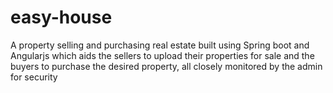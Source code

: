 # easy-house
A property selling and purchasing real estate built using Spring boot and Angularjs which aids the sellers to upload their properties for sale and the buyers to purchase the desired property, all closely monitored by the admin for security
